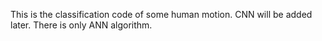 This is the classification code of some human motion.
CNN will be added later.
There is only ANN algorithm.
